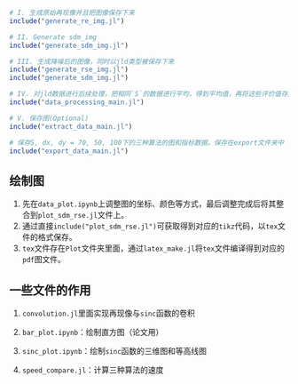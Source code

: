 ```julia
# I. 生成原始再现像并且把图像保存下来
include("generate_re_img.jl")

# II. Generate sdm_img
include("generate_sdm_img.jl")

# III. 生成降噪后的图像，同时以jld类型被保存下来
include("generate_rse_img.jl")
include("generate_sdm_img.jl")

# IV. 对jld数据进行后续处理，把相同`S`的数据进行平均，得到平均值，再将这些评价值存成cvs的形式
include("data_processing_main.jl")

# V. 保存图(Optional)
include("extract_data_main.jl")

# 保存S, dx, dy = 70, 50, 100下的三种算法的图和指标数据，保存在export文件夹中（论文用）
include("export_data_main.jl")

```

## 绘制图
1. 先在`data_plot.ipynb`上调整图的坐标、颜色等方式，最后调整完成后将其整合到`plot_sdm_rse.jl`文件上。
2. 通过直接`include("plot_sdm_rse.jl")`可获取得到对应的`tikz`代码，以`tex`文件的格式保存。
3. `tex`文件存在`Plot`文件夹里面，通过`latex_make.jl`将`tex`文件编译得到对应的`pdf`图文件。



## 一些文件的作用

1. `convolution.jl`里面实现再现像与`sinc`函数的卷积

2. `bar_plot.ipynb`：绘制直方图（论文用）
3. `sinc_plot.ipynb`：绘制`sinc`函数的三维图和等高线图
4. `speed_compare.jl`：计算三种算法的速度